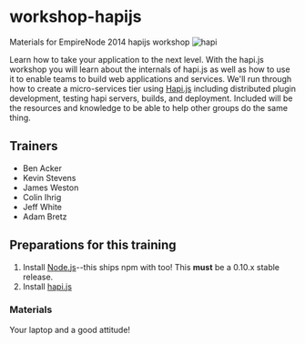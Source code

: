 workshop-hapijs
===============
Materials for EmpireNode 2014 hapijs workshop
![hapi](http://media.giphy.com/media/oDLDbBgf0dkis/giphy.gif)

Learn how to take your application to the next level.  With the hapi.js workshop you will learn about the internals of hapi.js as well as how to use it to enable teams to build web applications and services. We'll run through how to create a micro-services tier using [Hapi.js](http://hapijs.com/) including distributed plugin development, testing hapi servers, builds, and deployment. Included will be the resources and knowledge to be able to help other groups do the same thing.


## Trainers

* Ben Acker
* Kevin Stevens 
* James Weston
* Colin Ihrig 
* Jeff White
* Adam Bretz


## Preparations for this training
1. Install [Node.js](http://nodejs.org/)--this ships npm with too! This **must** be a 0.10.x stable release.  
2. Install [hapi.js](https://www.npmjs.org/package/hapi)

### Materials
Your laptop and a good attitude!
